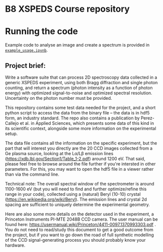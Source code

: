 # B8 XSPEDS Course repository

# Running the code
Example code to analyse an image and create a spectrum is provided in [`example_usage.ipynb`](example_usage.ipynb).


## Project brief:
Write a software suite that can process 2D spectroscopy data collected in a generic XSPEDS experiment, using both Bragg diffraction and single photon counting, and return a spectrum (photon intensity as a function of photon energy) with optimized signal-to-noise and optimized spectral resolution. Uncertainty on the photon number must be provided.

This repository contains some test data needed for the project, and a short python script to access the data from the binary file – the data is in hdf5 form, an industry standard. The repo also contains a publication by Perez-Callejo et al. in Applied Sciences, which presents some data of this kind in its scientific context, alongside some more information on the experimental setup.

The data file contains all the information on the specific experiment, but the part that will interest you directly are the 20 CCD images collected from a Ge plasma source, looking at the Lα/Lβ emission lines (https://xdb.lbl.gov/Section1/Table_1-2.pdf) around 1200 eV. That said, please feel free to browse around the file further if you're intersted in other parameters. For this, you may want to open the hdf5 file in a viewer rather than via the command line.

Technical note: The overall spectral window of the spectrometer is around 1100-1600 eV (but you will need to find and further optimize/refine this range in your code), collected using a (natural) Beryl (10-10) crystal (https://en.wikipedia.org/wiki/Beryl). The emission lines and crystal 2d spacing are sufficient to uniquely determine the experimental geometry.

Here are also some more details on the detector used in the experiment, a Princeton Instruments PI-MTE 2048B CCD camera. The user manual can be found here: https://usermanual.wiki/Princeton/4411-0097.1370993303.pdf . You do not need to read/study this document to get a good outcome from the project, but if you want to go down the road of full synthetic modelling of the CCD signal-generating process you should probably know your hardware.
